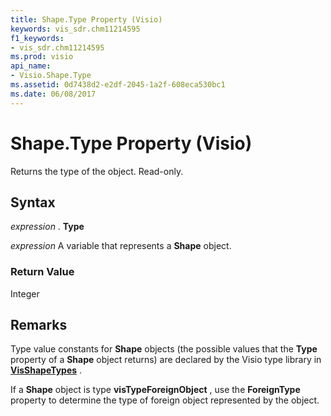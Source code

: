 ```yaml
---
title: Shape.Type Property (Visio)
keywords: vis_sdr.chm11214595
f1_keywords:
- vis_sdr.chm11214595
ms.prod: visio
api_name:
- Visio.Shape.Type
ms.assetid: 0d7438d2-e2df-2045-1a2f-608eca530bc1
ms.date: 06/08/2017
---
```



# Shape.Type Property (Visio)

Returns the type of the object. Read-only.


## Syntax

 _expression_ . **Type**

 _expression_ A variable that represents a **Shape** object.


### Return Value

Integer


## Remarks

Type value constants for  **Shape** objects (the possible values that the **Type** property of a **Shape** object returns) are declared by the Visio type library in **[VisShapeTypes](visshapetypes-enumeration-visio.md)** .

If a  **Shape** object is type **visTypeForeignObject** , use the **ForeignType** property to determine the type of foreign object represented by the object.


